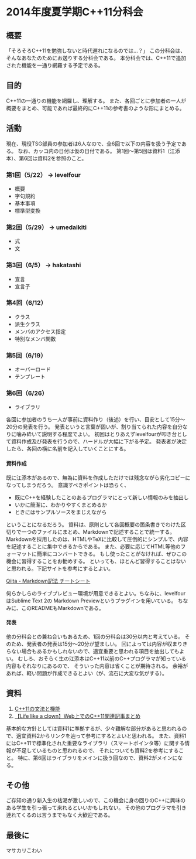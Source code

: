 2014年度夏学期C++11分科会
=====

## 概要
「そろそろC++11を勉強しないと時代遅れになるのでは…？」
この分科会は、そんなあなたのためにお送りする分科会である。
本分科会では、C++11で追加された機能を一通り網羅する予定である。

## 目的
C++11の一通りの機能を網羅し、理解する。
また、各回ごとに参加者の一人が概要をまとめ、可能であれば最終的にC++11の参考書のような形にまとめる。

## 活動
現在、現役TSG部員の参加者は6人なので、全6回で以下の内容を扱う予定である。
なお、カッコ内の日付は仮の日付である。
第1回〜第5回は資料1（江添本）、第6回は資料2を参照のこと。

### 第1回（5/22） -> levelfour
+ 概要
+ 字句規約
+ 基本事項
+ 標準型変換

### 第2回（5/29） -> umedaikiti
+ 式
+ 文

### 第3回（6/5） -> hakatashi
+ 宣言
+ 宣言子

### 第4回（6/12）
+ クラス
+ 派生クラス
+ メンバのアクセス指定
+ 特別なメンバ関数

### 第5回（6/19）
+ オーバーロード
+ テンプレート

### 第6回（6/26）
+ ライブラリ

各回に参加者のうち一人が事前に資料作り（後述）を行い、目安として15分〜20分の発表を行う。
発表というと言葉が固いが、割り当てられた内容を自分なりに噛み砕いて説明する程度でよい。
初回はとりあえずlevelfourが叩き台として資料作成及び発表を行うので、ハードルが大幅に下がる予定。
発表者が決定したら、各回の横に名前を記入していくことにする。

#### 資料作成
既に江添本があるので、無為に資料を作成しただけでは残念ながら劣化コピーになってしまうだろう。
意識すべきポイントは恐らく、

+ 既にC++を経験したことのあるプログラマにとって新しい情報のみを抽出し
+ いかに簡潔に、わかりやすくまとめるか
+ ときにはサンプルソースをまじえながら

ということになるだろう。
資料は、原則として各回概要の箇条書きでわけた区切りで一つのファイルにまとめ、Markdownで記述することで統一する。
Markdownを採用したのは、HTMLやTeXに比較して圧倒的にシンプルで、内容を記述することに集中できるからである。
また、必要に応じてHTML等他のフォーマットに簡単にコンバートできる。
もし使ったことがなければ、ぜひこの機会に習得することをお勧めする。
といっても、ほとんど習得することはないと思われる。下記サイトを参考にするとよい。

[Qiita - Markdown記法 チートシート](http://qiita.com/Qiita/items/c686397e4a0f4f11683d)

何らかしらのライブプレビュー環境が用意できるとよい。ちなみに、levelfourはSublime Text 2の
Markdown Previewというプラグインを用いている。
ちなみに、このREADMEもMarkdownである。

#### 発表
他の分科会との兼ね合いもあるため、1回の分科会は30分以内と考えている。
そのため、発表者の発表は15分〜20分が望ましい。
回によっては内容が収まりきらない場合もあるかもしれないので、適宜重要と思われる項目を抽出してもよい。
むしろ、おそらく生の江添本はC++11以前のC++プログラマが知っている内容もそれなりにあるので、
そういった内容は省くことが期待される。
余裕があれば、軽い問題が作成できるとよい（が、流石に大変な気がする）。

## 資料
1. [C++11の文法と機能](http://ezoeryou.github.io/cpp-book/C++11-Syntax-and-Feature.xhtml)
2. [【Life like a clown】Web上でのC++11関連記事まとめ](http://d.hatena.ne.jp/tt_clown/20111222/cpp11_advent_calendar)

基本的な方針としては資料1に準拠するが、少々難解な部分があると思われるので、適宜資料2からリンクを辿って参考にするとよいと思われる。
また、資料1にはC++11で標準化された重要なライブラリ（スマートポインタ等）に関する情報が不足しているものと思われるので、
それについても資料2を参考にすること。
特に、第6回はライブラリをメインに扱う回なので、資料2がメインになる。

## その他
ご存知の通り新入生の枯渇が激しいので、この機会に身の回りのC++に興味のある学生を引っ張って来れるといいかもしれない。
その他のプログラマを引き連れてくるのは言うまでもなく大歓迎である。

## 最後に
マサカリこわい
